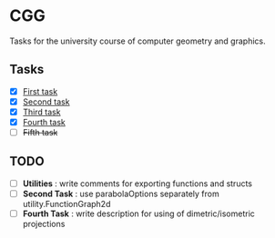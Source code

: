 # CGG
Tasks for the university course of computer geometry and graphics.

## Tasks
- [x] [First task](src/firsttask)
- [x] [Second task](src/secondtask)
- [x] [Third task](src/thirdtask)
- [x] [Fourth task](src/fourthtask)
- [ ] ~~Fifth task~~

## TODO
- [ ] **Utilities** : write comments for exporting functions and structs
- [ ] **Second Task** : use parabolaOptions separately from utility.FunctionGraph2d
- [ ] **Fourth Task** : write description for using of dimetric/isometric projections
